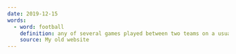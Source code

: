 ```yaml
---
date: 2019-12-15
words:
  - word: football
    definition: any of several games played between two teams on a usually rectangular field having goalposts or goals at each end and whose object is to get the ball over a goal line, into a goal, or between goalposts by running, passing, or kicking; such as
    source: My old website
---
```

